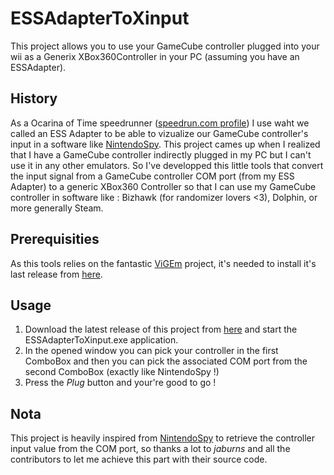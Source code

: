 # ESSAdapterToXinput
This project allows you to use your GameCube controller plugged into your wii as a Generix XBox360Controller in your PC (assuming you have an ESSAdapter).

## History
As a Ocarina of Time speedrunner ([speedrun.com profile](https://www.speedrun.com/user/parazite)) I use waht we called an ESS Adapter to be able to vizualize our GameCube controller's input in a software like [NintendoSpy](https://github.com/jaburns/NintendoSpy).
This project cames up when I realized that I have a GameCube controller indirectly plugged in my PC but I can't use it in any other emulators. So I've developped this little tools that convert the input signal from a GameCube controller COM port (from my ESS Adapter) to a generic XBox360 Controller so that I can use my GameCube controller in software like : Bizhawk (for randomizer lovers <3), Dolphin, or more generally Steam.

## Prerequisities
As this tools relies on the fantastic [ViGEm](https://github.com/ViGEm/ViGEmBus) project, it's needed to install it's last release from [here](https://github.com/ViGEm/ViGEmBus/releases).

## Usage
1. Download the latest release of this project from [here](https://github.com/parazite13/ESSAdapterToXinput/releases) and start the ESSAdapterToXinput.exe application.
2. In the opened window you can pick your controller in the first ComboBox and then you can pick the associated COM port from the second ComboBox (exactly like NintendoSpy !)
3. Press the *Plug* button and your're good to go !

## Nota
This project is heavily inspired from [NintendoSpy](https://github.com/jaburns/NintendoSpy) to retrieve the controller input value from the COM port, so thanks a lot to *jaburns* and all the contributors to let me achieve this part with their source code.